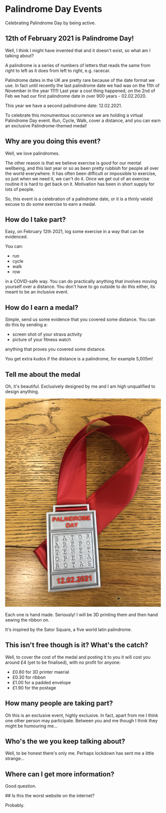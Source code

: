 # Palindrome Day Events
Celebrating Palindrome Day by being active.

## 12th of February 2021 is Palindrome Day!
Well, I think I might have invented that and it doesn't exist, so what am I talking about?

A palindrome is a series of numbers of letters that reads the same from right to left as it does from left to right, e.g. racecar.

Palindrome dates in the UK are pretty rare because of the date format we use. In fact until recently the last palindrome date we had was on the 11th of November in the year 1111! Last year a cool thing happened, on the 2nd of Feb we had our first palindrome date in over 900 years - 02.02.2020.

This year we have a second palindrome date: 12.02.2021.

To celebrate this monumentous occurrence we are holding a virtual Palindrome Day event. Run, Cycle, Walk, cover a distance, and you can earn an exclusive Palindrome-themed medal!

## Why are you doing this event?

Well, we love palindromes.

The other reason is that we believe exercise is good for our mental wellbeing, and this last year or so as been pretty rubbish for people all over the world everywhere. It has often been difficult or impossible to exercise, so just when we need it, we can't do it. Once we get out of an exercise routine it is hard to get back on it. Motivation has been in short supply for lots of people.

So, this event is a celebration of a palindrome date, or it is a thinly veield excuse to do some exercise to earn a medal.

## How do I take part?

Easy, on February 12th 2021, log some exercise in a way that can be evidenced.

You can:

- run
- cycle
- walk
- row

in a COVID-safe way. You can do practically anything that involves moving yourself over a distance. You don't have to go outside to do this either, its meant to be an inclusive event.

## How do I earn a medal?

Simple, send us some evidence that you covered some distance. You can do this by sending a:

- screen shot of your strava activity
- picture of your fitness watch

anything that proves you covered some distance.

You get extra kudos if the distance is a palindrome, for example 5,005m!

## Tell me about the medal

Oh, it's beautiful. Exclusively designed by me and I am high unqualified to design anything.

![A picture of the medal](medal.JPG)

Each one is hand made. Seriously! I will be 3D printing them and then hand sewing the ribbon on.

It's inspired by the Sator Square, a five world latin palindrome.

## This isn't free though is it? What's the catch?

Well, to cover the cost of the medal and posting it to you it will cost you around £4 (yet to be finalised), with no profit for anyone:

- £0.80 for 3D printer maerial
- £0.30 for ribbon
- £1.00 for a padded envelope
- £1.90 for the postage

## How many people are taking part?

Oh this is an exclusive event, highly exclusive. In fact, apart from me I think one other person may participate. Between you and me though I think they might be humouring me...

## Who's the we you keep talking about?

Well, to be honest there's only me. Perhaps lockdown has sent me a little strange...

## Where can I get more information?

Good question.

## Is this the worst website on the internet?

Probably.
